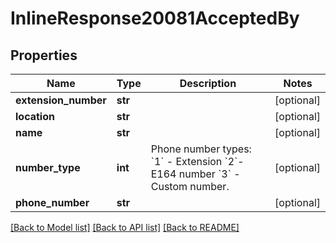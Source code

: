 # InlineResponse20081AcceptedBy

## Properties
Name | Type | Description | Notes
------------ | ------------- | ------------- | -------------
**extension_number** | **str** |  | [optional] 
**location** | **str** |  | [optional] 
**name** | **str** |  | [optional] 
**number_type** | **int** | Phone number types: &#x60;1&#x60; - Extension &#x60;2&#x60;- E164 number &#x60;3&#x60; - Custom number. | [optional] 
**phone_number** | **str** |  | [optional] 

[[Back to Model list]](../README.md#documentation-for-models) [[Back to API list]](../README.md#documentation-for-api-endpoints) [[Back to README]](../README.md)

